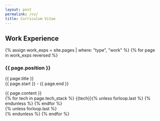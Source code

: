 ```yaml
---
layout: post
permalink: /cv/
title: Curriculum Vitae
---
```


## Work Experience

<div id="archives">
{% assign work_exps = site.pages | where: "type", "work" %}
{% for page in work_exps reversed %}
    <article class="post">
        <h3>{{ page.position }}</h3>
        <div>
            <p class="author_title">{{ page.title }} <br>{{ page.start }} - {{ page.end }}</p>
        </div>
        <div class="entry">
            {{ page.content }}
        </div> 
        <div class="post-tags">
          {% for tech in page.tech_stack %}
            <a>{{tech}}</a>{% unless forloop.last %}&nbsp;{% endunless %}
          {% endfor %}
        </div>
    </article>
    {% unless forloop.last %}<br>{% endunless %}
{% endfor %}
</div>